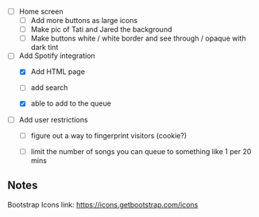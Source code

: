 - [ ] Home screen
  - [ ] Add more buttons as large icons
  - [ ] Make pic of Tati and Jared the background
  - [ ] Make buttons white / white border and see through / opaque with dark tint

- [ ] Add Spotify integration
  - [x] Add HTML page
  - [ ] add search
  - [x] able to add to the queue



- [ ] Add user restrictions
  - [ ] figure out a way to fingerprint visitors (cookie?)
  - [ ] limit the number of songs you can queue to something like 1 per 20 mins


## Notes

Bootstrap Icons link: https://icons.getbootstrap.com/icons

